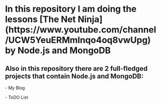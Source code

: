 <h1>In this repository I am doing the lessons [The Net Ninja](https://www.youtube.com/channel/UCW5YeuERMmlnqo4oq8vwUpg) by Node.js and MongoDB</h1>
<h2>Also in this repository there are 2 full-fledged projects that contain Node.js and MongoDB:</h2>
<p>- My Blog</p>
<p>- ToDO List</p>
